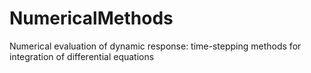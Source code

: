 # NumericalMethods
Numerical evaluation of dynamic response: time-stepping methods for integration of differential equations 
